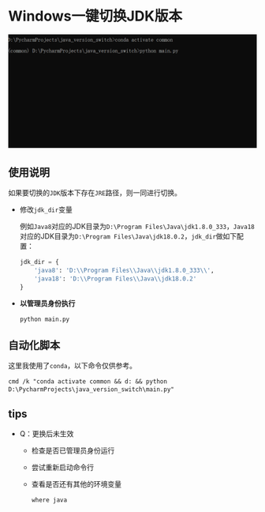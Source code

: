 # Windows一键切换JDK版本

![demo](https://github.com/HeyDorvin/jdk_version_switch/blob/master/demo.gif)

## 使用说明

如果要切换的`JDK`版本下存在`JRE`路径，则一同进行切换。

- 修改`jdk_dir`变量

  例如`Java8`对应的JDK目录为`D:\Program Files\Java\jdk1.8.0_333`，`Java18`对应的JDK目录为`D:\Program Files\Java\jdk18.0.2`，`jdk_dir`做如下配置：

  ```python
  jdk_dir = {
      'java8': 'D:\\Program Files\\Java\\jdk1.8.0_333\\',
      'java18': 'D:\\Program Files\\Java\\jdk18.0.2'
  }
  ```

- **以管理员身份执行**

  ```
  python main.py
  ```

## 自动化脚本

这里我使用了`conda`，以下命令仅供参考。

```shell
cmd /k "conda activate common && d: && python D:\PycharmProjects\java_version_switch\main.py"
```

## tips

- Q：更换后未生效

  - 检查是否已管理员身份运行

  - 尝试重新启动命令行

  - 查看是否还有其他的环境变量

    ```shell
    where java
    ```

